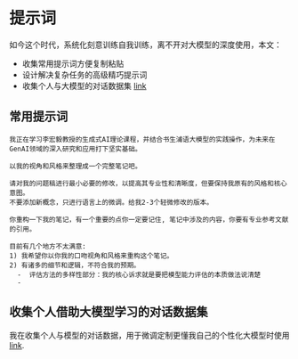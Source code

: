 # 提示词

如今这个时代，系统化刻意训练自我训练，离不开对大模型的深度使用，本文：

- 收集常用提示词方便复制粘贴
- 设计解决复杂任务的高级精巧提示词
- 收集个人与大模型的对话数据集 [link](dataset/gong_qa)

## 常用提示词

```prompt
我正在学习李宏毅教授的生成式AI理论课程，并结合书生浦语大模型的实践操作，为未来在GenAI领域的深入研究和应用打下坚实基础。
```

```prompt
以我的视角和风格来整理成一个完整笔记吧。
```

```prompt
请对我的问题稿进行最小必要的修改，以提高其专业性和清晰度，但要保持我原有的风格和核心意图。
不要添加新概念，只进行语言上的微调。给我2-3个轻微修改的版本。
```

```prompt
你重构一下我的笔记，有一个重要的点你一定要记住, 笔记中涉及的内容，你要有专业参考文献的引用。

目前有几个地方不太满意:
1) 我希望你以你我的口吻视角和风格来重构这个笔记。
2) 有诸多的细节和逻辑，不符合我的预期。
  -  评估方法的多样性部分：我的核心诉求就是要把模型能力评估的本质做法说清楚
  - 
```

## 收集个人借助大模型学习的对话数据集

我在收集个人与模型的对话数据，用于微调定制更懂我自己的个性化大模型时使用 [link](dataset/gong_qa).

```